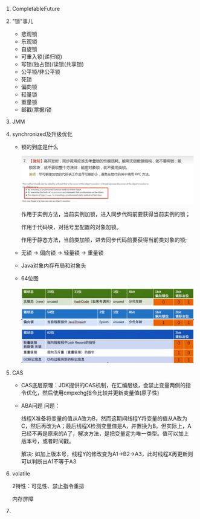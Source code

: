 1. CompletableFuture

2. "锁"事儿

   - 悲观锁
   - 乐观锁
   - 自旋锁
   - 可重入锁(递归锁)
   - 写锁(独占锁)/读锁(共享锁)
   - 公平锁/非公平锁
   - 死锁
   - 偏向锁
   - 轻量锁
   - 重量锁
   - 邮戳(票据)锁

3. JMM

4. synchronized及升级优化

   - 锁的到底是什么

     ![](images/1.synchronized锁.png)

     作用于实例方法，当前实例加锁，进入同步代码前要获得当前实例的锁；

     作用于代码块，对括号里配置的对象加锁。

     作用于静态方法，当前类加锁，进去同步代码前要获得当前类对象的锁;

   - 无锁 -> 偏向锁 -> 轻量锁 -> 重量锁

   - Java对象内存布局和对象头

   - 64位图

     ![](images/2.64位图.jpg)

5. CAS

   - CAS底层原理：JDK提供的CAS机制，在汇编层级，会禁止变量两侧的指令优化，然后使用cmpxchg指令比较并更新变量值(原子性)

   - ABA问题
     问题：

     线程X准备将变量的值从A改为B，然而这期间线程Y将变量的值从A改为C，然后再改为A；最后线程X检测变量值是A，并置换为B。但实际上，A已经不再是原来的A了，解决方法，是把变量定为唯一类型。值可以加上版本号，或者时间戳。

     解决:
     如加上版本号，线程Y的修改变为A1->B2->A3，此时线程X再更新则可以判断出A1不等于A3

6. volatile

   2特性：可见性、禁止指令重排

   内存屏障

7. 












